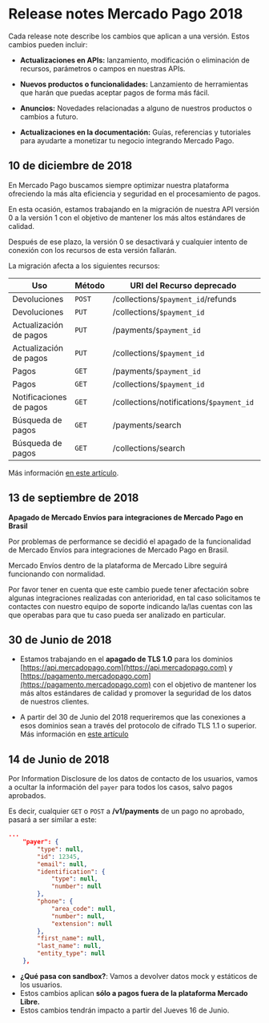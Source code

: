 # Release notes Mercado Pago 2018

Cada release note describe los cambios que aplican a una versión. Estos cambios pueden incluir:

- **Actualizaciones en APIs:** lanzamiento, modificación o eliminación de recursos, parámetros o campos en nuestras APIs.

- **Nuevos productos o funcionalidades:** Lanzamiento de herramientas que harán que puedas aceptar pagos de forma más fácil.

- **Anuncios:** Novedades relacionadas a alguno de nuestros productos o cambios a futuro.

- **Actualizaciones en la documentación:** Guías, referencias y tutoriales para ayudarte a monetizar tu negocio integrando Mercado Pago.


## 10 de diciembre de 2018

En Mercado Pago buscamos siempre optimizar nuestra plataforma ofreciendo la más alta eficiencia y seguridad en el procesamiento de pagos.

En esta ocasión, estamos trabajando en la migración de nuestra API versión 0 a la versión 1 con el objetivo de mantener los más altos estándares de calidad.

Después de ese plazo, la versión 0 se desactivará y cualquier intento de conexión con los recursos de esta versión fallarán.

La migración afecta a los siguientes recursos:

| Uso                     | Método | URI del Recurso deprecado                | URI del Recurso equivalente        |
|-------------------------|--------|------------------------------------------|------------------------------------|
| Devoluciones            | `POST` | /collections/`$payment_id`/refunds       | /v1/payments/`$payment_id`/refunds |
| Devoluciones            | `PUT`  | /collections/`$payment_id`               | /v1/payments/`$payment_id`/        |
| Actualización de pagos  | `PUT`  | /payments/`$payment_id`                  | /v1/payments/`$payment_id`/        |
| Actualización de pagos  | `PUT`  | /collections/`$payment_id`               | /v1/payments/`$payment_id`/        |
| Pagos                   | `GET`  | /payments/`$payment_id`                  | /v1/payments/`$payment_id`/        |
| Pagos                   | `GET`  | /collections/`$payment_id`               | /v1/payments/`$payment_id`/        |
| Notificaciones de pagos | `GET`  | /collections/notifications/`$payment_id` | /v1/payments/`$payment_id`/        |
| Búsqueda de pagos       | `GET`  | /payments/search                         | /v1/payments/search                |
| Búsqueda de pagos       | `GET`  | /collections/search                      | /v1/payments/search                |

Más información [en este artículo](/guides/localization/migrating-v0-v1.es.md).

## 13 de septiembre de 2018

**Apagado de Mercado Envíos para integraciones de Mercado Pago en Brasil**

Por problemas de performance se decidió el apagado de la funcionalidad de Mercado Envíos para  integraciones de Mercado Pago en Brasil.

Mercado Envíos dentro de la plataforma de Mercado Libre seguirá funcionando con normalidad.

Por favor tener en cuenta que este cambio puede tener afectación sobre algunas integraciones realizadas con anterioridad, en tal caso solicitamos te contactes con nuestro equipo de soporte indicando la/las cuentas con las que operabas para que tu caso pueda ser analizado  en particular.

## 30 de Junio de 2018

- Estamos trabajando en el **apagado de TLS 1.0** para los dominios [https://api.mercadopago.com](https://api.mercadopago.com) y [https://pagamento.mercadopago.com](https://pagamento.mercadopago.com) con el objetivo de mantener los más altos estándares de calidad y promover la seguridad de los datos de nuestros clientes.

- A partir  del 30 de Junio del 2018 requeriremos que las conexiones a esos dominios sean a través del protocolo de cifrado TLS 1.1 o superior. Más información en [este artículo](/guides/pci-compliant-merchants/disabling-tls-10.es.md)


## 14 de Junio de 2018


Por Information Disclosure de los datos de contacto de los usuarios, vamos a ocultar la información del `payer` para todos los casos, salvo pagos aprobados.

Es decir, cualquier `GET` o `POST` a **/v1/payments** de un pago no aprobado, pasará a ser similar a este:

```json
...
    "payer": {
        "type": null,
        "id": 12345,
        "email": null,
        "identification": {
            "type": null,
            "number": null
        },
        "phone": {
            "area_code": null,
            "number": null,
            "extension": null
        },
        "first_name": null,
        "last_name": null,
        "entity_type": null
    },
```



- **¿Qué pasa con sandbox?**: Vamos a devolver datos mock y estáticos de los usuarios.
- Estos cambios aplican **sólo a pagos fuera de la plataforma Mercado Libre.**
- Estos cambios tendrán impacto a partir del Jueves 16 de Junio.
